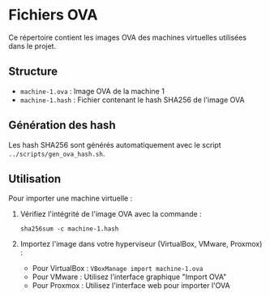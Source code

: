 # Fichiers OVA

Ce répertoire contient les images OVA des machines virtuelles utilisées dans le projet.

## Structure

- `machine-1.ova` : Image OVA de la machine 1
- `machine-1.hash` : Fichier contenant le hash SHA256 de l'image OVA

## Génération des hash

Les hash SHA256 sont générés automatiquement avec le script `../scripts/gen_ova_hash.sh`.

## Utilisation

Pour importer une machine virtuelle :

1. Vérifiez l'intégrité de l'image OVA avec la commande :
   ```
   sha256sum -c machine-1.hash
   ```

2. Importez l'image dans votre hyperviseur (VirtualBox, VMware, Proxmox) :
   - Pour VirtualBox : `VBoxManage import machine-1.ova`
   - Pour VMware : Utilisez l'interface graphique "Import OVA"
   - Pour Proxmox : Utilisez l'interface web pour importer l'OVA 